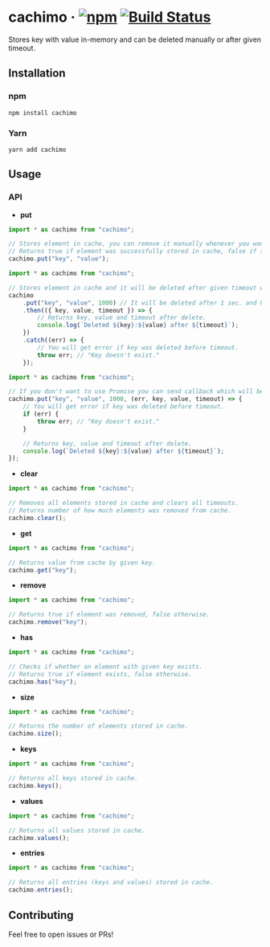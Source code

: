 # cachimo &middot; [![npm](https://img.shields.io/npm/v/cachimo.svg)](https://www.npmjs.com/package/cachimo) [![Build Status](https://dev.azure.com/svipas/svipas/_apis/build/status/svipas.cachimo?branchName=master)](https://dev.azure.com/svipas/svipas/_build/latest?definitionId=6&branchName=master)

Stores key with value in-memory and can be deleted manually or after given timeout.

## Installation

### npm

```
npm install cachimo
```

### Yarn

```
yarn add cachimo
```

## Usage

### API

- **put**

```ts
import * as cachimo from "cachimo";

// Stores element in cache, you can remove it manually whenever you want.
// Returns true if element was successfully stored in cache, false if such key already exist.
cachimo.put("key", "value");
```

```ts
import * as cachimo from "cachimo";

// Stores element in cache and it will be deleted after given timeout which returns Promise.
cachimo
	.put("key", "value", 1000) // It will be deleted after 1 sec. and Promise will be resolved or rejected.
	.then(({ key, value, timeout }) => {
		// Returns key, value and timeout after delete.
		console.log(`Deleted ${key}:${value} after ${timeout}`);
	})
	.catch((err) => {
		// You will get error if key was deleted before timeout.
		throw err; // "Key doesn't exist."
	});
```

```ts
import * as cachimo from "cachimo";

// If you don't want to use Promise you can send callback which will be executed after given timeout.
cachimo.put("key", "value", 1000, (err, key, value, timeout) => {
	// You will get error if key was deleted before timeout.
	if (err) {
		throw err; // "Key doesn't exist."
	}

	// Returns key, value and timeout after delete.
	console.log(`Deleted ${key}:${value} after ${timeout}`);
});
```

- **clear**

```ts
import * as cachimo from "cachimo";

// Removes all elements stored in cache and clears all timeouts.
// Returns number of how much elements was removed from cache.
cachimo.clear();
```

- **get**

```ts
import * as cachimo from "cachimo";

// Returns value from cache by given key.
cachimo.get("key");
```

- **remove**

```ts
import * as cachimo from "cachimo";

// Returns true if element was removed, false otherwise.
cachimo.remove("key");
```

- **has**

```ts
import * as cachimo from "cachimo";

// Checks if whether an element with given key exists.
// Returns true if element exists, false otherwise.
cachimo.has("key");
```

- **size**

```ts
import * as cachimo from "cachimo";

// Returns the number of elements stored in cache.
cachimo.size();
```

- **keys**

```ts
import * as cachimo from "cachimo";

// Returns all keys stored in cache.
cachimo.keys();
```

- **values**

```ts
import * as cachimo from "cachimo";

// Returns all values stored in cache.
cachimo.values();
```

- **entries**

```ts
import * as cachimo from "cachimo";

// Returns all entries (keys and values) stored in cache.
cachimo.entries();
```

## Contributing

Feel free to open issues or PRs!

